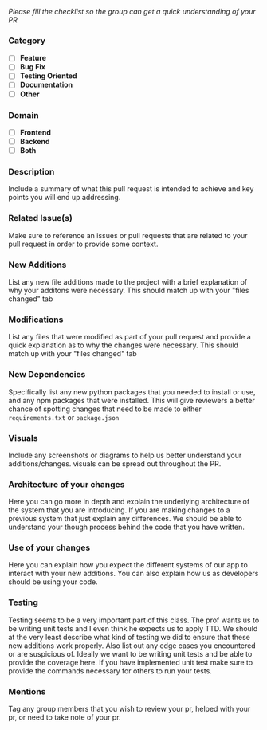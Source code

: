 *Please fill the checklist so the group can get a quick understanding of your PR*
### Category
- [ ] **Feature**
- [ ] **Bug Fix**
- [ ] **Testing Oriented**
- [ ] **Documentation**
- [ ] **Other**
### Domain
- [ ] **Frontend**
- [ ] **Backend**
- [ ] **Both**

### Description
Include a summary of what this pull request is intended to achieve and key points you will end up addressing.

### Related Issue(s)
Make sure to reference an issues or pull requests that are related to your pull request in order to provide some context.

### New Additions
List any new file additions made to the project with a brief explanation of why your additons were necessary.
This should match up with your "files changed" tab

### Modifications
List any files that were modified as part of your pull request and provide a quick explanation as to why the changes were necessary.
This should match up with your "files changed" tab

### New Dependencies
Specifically list any new python packages that you needed to install or use, and any npm packages that were installed.
This will give reviewers a better chance of spotting changes that need to be made to either `requirements.txt` or `package.json`

### Visuals
Include any screenshots or diagrams to help us better understand your additions/changes. visuals can be spread out throughout the PR.

### Architecture of your changes 
Here you can go more in depth and explain the underlying architecture of the system that you are introducing. If you are
making changes to a previous system that just explain any differences. We should be able to understand your though process behind the
code that you have written. 

### Use of your changes
Here you can explain how you expect the different systems of our app to interact with your new additions. You can also explain how us 
as developers should be using your code. 

### Testing
Testing seems to be a very important part of this class. The prof wants us to be writing unit tests and I even think he expects us to
apply TTD. We should at the very least describe what kind of testing we did to ensure that these new additions work properly. Also list out any
edge cases you encountered or are suspicious of. Ideally we want to be writing unit tests and be able to provide the coverage here. If you
have implemented unit test make sure to provide the commands necessary for others to run your tests.

### Mentions
Tag any group members that you wish to review your pr, helped with your pr, or need to take note of your pr.
